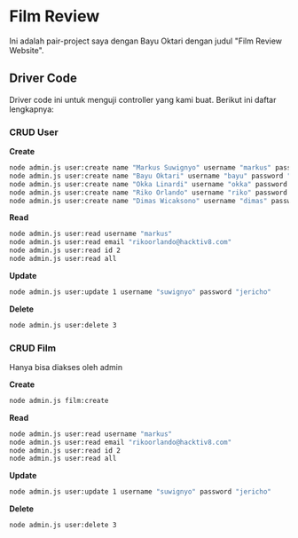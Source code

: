 # Film Review

Ini adalah pair-project saya dengan Bayu Oktari dengan judul "Film Review Website".

## Driver Code

Driver code ini untuk menguji controller yang kami buat. Berikut ini daftar lengkapnya:

### CRUD User

**Create**

```bash
node admin.js user:create name "Markus Suwignyo" username "markus" password "12345" email "markussuwignyo@hacktiv8.com" role "user"
node admin.js user:create name "Bayu Oktari" username "bayu" password "54321" email "bayuoktari@hacktiv8.com" role "user"
node admin.js user:create name "Okka Linardi" username "okka" password "abcde" email "okkalinardi@hacktiv8.com" role "admin"
node admin.js user:create name "Riko Orlando" username "riko" password "edcba" email "rikoorlando@hacktiv8.com" role "user"
node admin.js user:create name "Dimas Wicaksono" username "dimas" password "numeric" email "dimaswicaksono@hacktiv8.com" role "admin"
```

**Read**

```bash
node admin.js user:read username "markus"
node admin.js user:read email "rikoorlando@hacktiv8.com"
node admin.js user:read id 2
node admin.js user:read all
```

**Update**

```bash
node admin.js user:update 1 username "suwignyo" password "jericho"
```

**Delete**

```bash
node admin.js user:delete 3
```

### CRUD Film

Hanya bisa diakses oleh admin

**Create**

```bash
node admin.js film:create 
```

**Read**

```bash
node admin.js user:read username "markus"
node admin.js user:read email "rikoorlando@hacktiv8.com"
node admin.js user:read id 2
node admin.js user:read all
```

**Update**

```bash
node admin.js user:update 1 username "suwignyo" password "jericho"
```

**Delete**

```bash
node admin.js user:delete 3
```